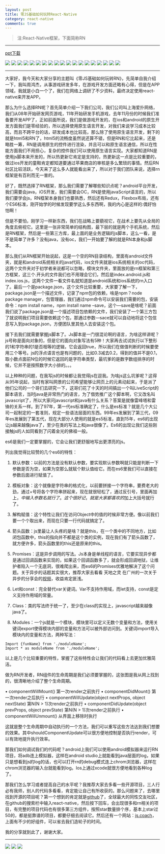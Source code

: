 ```yaml
---
layout: post
title: 零JS基础如何玩转React-Native
category: react-native
comments: true
---
```


> 注:React-Native框架，下面简称RN

---

[ppt下载](http://pan.baidu.com/s/1eQPmI2m)

![](http://7xqx50.com1.z0.glb.clouddn.com/%E9%9B%B6JS%E5%9F%BA%E7%A1%80%E7%8E%A9%E8%BD%ACRN-1.jpg)
![](http://7xqx50.com1.z0.glb.clouddn.com/%E9%9B%B6JS%E5%9F%BA%E7%A1%80%E7%8E%A9%E8%BD%ACRN-2.jpg)
![](http://7xqx50.com1.z0.glb.clouddn.com/%E9%9B%B6JS%E5%9F%BA%E7%A1%80%E7%8E%A9%E8%BD%ACRN-3.jpg)
![](http://7xqx50.com1.z0.glb.clouddn.com/%E9%9B%B6JS%E5%9F%BA%E7%A1%80%E7%8E%A9%E8%BD%ACRN-4.jpg)
![](http://7xqx50.com1.z0.glb.clouddn.com/%E9%9B%B6JS%E5%9F%BA%E7%A1%80%E7%8E%A9%E8%BD%ACRN-5.jpg)
![](http://7xqx50.com1.z0.glb.clouddn.com/%E9%9B%B6JS%E5%9F%BA%E7%A1%80%E7%8E%A9%E8%BD%ACRN-6.jpg)
![](http://7xqx50.com1.z0.glb.clouddn.com/%E9%9B%B6JS%E5%9F%BA%E7%A1%80%E7%8E%A9%E8%BD%ACRN-7.jpg)
![](http://7xqx50.com1.z0.glb.clouddn.com/%E9%9B%B6JS%E5%9F%BA%E7%A1%80%E7%8E%A9%E8%BD%ACRN-8.jpg)
![](http://7xqx50.com1.z0.glb.clouddn.com/%E9%9B%B6JS%E5%9F%BA%E7%A1%80%E7%8E%A9%E8%BD%ACRN-9.jpg)
![](http://7xqx50.com1.z0.glb.clouddn.com/%E9%9B%B6JS%E5%9F%BA%E7%A1%80%E7%8E%A9%E8%BD%ACRN-10.jpg)
![](http://7xqx50.com1.z0.glb.clouddn.com/%E9%9B%B6JS%E5%9F%BA%E7%A1%80%E7%8E%A9%E8%BD%ACRN-11.jpg)
![](http://7xqx50.com1.z0.glb.clouddn.com/%E9%9B%B6JS%E5%9F%BA%E7%A1%80%E7%8E%A9%E8%BD%ACRN-12.jpg)
![](http://7xqx50.com1.z0.glb.clouddn.com/%E9%9B%B6JS%E5%9F%BA%E7%A1%80%E7%8E%A9%E8%BD%ACRN-13.jpg)
![](http://7xqx50.com1.z0.glb.clouddn.com/%E9%9B%B6JS%E5%9F%BA%E7%A1%80%E7%8E%A9%E8%BD%ACRN-14.jpg)
![](http://7xqx50.com1.z0.glb.clouddn.com/%E9%9B%B6JS%E5%9F%BA%E7%A1%80%E7%8E%A9%E8%BD%ACRN-15.jpg)
![](http://7xqx50.com1.z0.glb.clouddn.com/%E9%9B%B6JS%E5%9F%BA%E7%A1%80%E7%8E%A9%E8%BD%ACRN-16.jpg)
![](http://7xqx50.com1.z0.glb.clouddn.com/%E9%9B%B6JS%E5%9F%BA%E7%A1%80%E7%8E%A9%E8%BD%ACRN-17.jpg)
![](http://7xqx50.com1.z0.glb.clouddn.com/%E9%9B%B6JS%E5%9F%BA%E7%A1%80%E7%8E%A9%E8%BD%ACRN-18.jpg)
![](http://7xqx50.com1.z0.glb.clouddn.com/%E9%9B%B6JS%E5%9F%BA%E7%A1%80%E7%8E%A9%E8%BD%ACRN-19.jpg)

---

大家好，我今天和大家分享的主题叫《零JS基础如何玩转RN》，先简单自我介绍一下，我叫周鸿杰，从事游戏研发多年，在游戏开发方面还略有心得，但是在APP领域，我就是小白一个了，我们在网络上调研了不少资料，最终决定使用react-native来开发APP。

那么为什么选择RN呢？首先简单介绍一下我们公司，我们公司叫上海爱扑网络，我们从08年开始研发网页游戏，11年开始研发手机游戏，去年11月份的时候我们准备要开发APP了，正如前面所说，我们是做游戏开发的，在ios和android的原生开发方面我们是零经验的，所以选择使用原生语言开发，对我们来说学习成本比较高，而且不跨平台的话，研发成本也比较高，那么除了使用原生语言开发，剩下的就是html5和RN了，html5的流畅度虽然说还算不错，但是RN和它比起来，还是略胜一筹，RN是调用原生的控件进行渲染，并且可以和原生语言通信，所以在性能方面我们不用担心，复杂的控件我们可以使用原生语言实现。大家都知道RN是使用js脚本来开发的，所以热更新它肯定是支持的，热更新这一点是比较重要的，做过ios开发的童鞋肯定都知道要通过苹果商店的审核是多么繁琐的事情。然后RN社区比较活跃，今天来了这么多人就能看出来了，所以对于我们团队来说，选择rn框架是有百利而无一害的。

好了，既然选择了RN框架，那么我们需要了解哪些知识点呢？android平台开发，我们需要会java，iOS开发，我们需要会OC，RN是使用javaScript语言的，所以我们要学会js，RN框架本身我们也要熟悉，然后还有Redux，Flexbox布局，还有个ES6标准，刚开始学的时候发现要学这么多东西啊，我的内心是这样的:偶好怕怕啊！

但是不要怕，刚学习一样新东西，我们在战略上要藐视它，在战术上要先从全局的角度去俯视它。这里是一张非常简单的结构图，最下层的就是两个手机系统，然后是RN框架，然后是一些第三方库，最上面的是业务逻辑的js脚本，这么一看，是不是简单了许多？没有java，没有oc，我们一开始要了解的就是RN本身和js脚本。

那么我们从RN框架开始说起，这是一个空的RN目录结构，里面有android文件夹，就是和android系统相关的java代码，ios文件夹就是ios系统相关的oc代码，这两个文件夹对于初学者来说都可以忽略，模块文件夹，里面放的是rn框架和第三方框架，这三个.开头的文件我们也不用理会它们，然后是index.android.js和index.ios.js，这两个文件一看文件名就知道是android系统和ios系统的rn入口了。最后一个是package.json，这个文件比较重要，大家要了解一下，package.json是一个描述文件，记录了npm包的依赖，啥是npm？node package manager，包管理器，我们通过npm命令可以安装我们需要的包，安装命令：npm install name，npm install name –save，这个—save是啥呢？前面我们说了package.json是一个描述项目包依赖的文件，我们安装了一个第三方包了就说明我们项目需要依赖这个包，那通过参数—sace就可以自动地将这个包信息写入到package.json，方便团队里其他人去安装这个包。

接下去我们就需要掌握js脚本了。Js脚本是一门很混论啊的语言，为啥这样讲呢？js号称是面向对象的，但是它的面向对象写法有5种！大家再去试试执行以下整形的1和字符串的1是否相等的逻辑，它会返回true，所以我们在做值判断的时候要使用三个等号。js的浮点语言也是有问题的，比如0.3减去0.2，得到的值并不是0.1，取小数点面前N位的时候它返回的是字符串类型，最坑爹的是数字数组排序的时候，它并不是按照数字大小排的。。。

以上种种的问题，在我写js的时候都让我觉得js在逗我。为啥js这么坑爹呢？这得从95年说起，当时有家叫网景的公司希望能够让网页上的元素动起来，于是派了他们公司的一个哥们去研究一下，这哥们花了十天的时间搞出一个叫LiveScript的脚本语言，当时java是非常热门的语言，为了借势推广这个脚本啊，它又改名叫javascript了，所以大家问javascript和java有什么关系？答案是就像雷峰塔和雷锋的关系一样。到了97年，第一代es标准确定了，什么是es标准？就是几个大公司一起制定的一套准则，规定一些语法层面的东西。99年es发展到了第三代，09年es发展到了第五代，现在大部分人使用的就是es5标准，直到15年，es6的出现让js越来越像java了，至少在类的写法上和java很像了。Es6的出现让我们这些刚接触js的人如同看到了闪着金光的佛祖一般。

es6是我们一定要掌握的，它会让我们更舒服地写出更漂亮的js。

列出我觉得比较赞的几个es6的特性：

1. 默认参数：以前的方法是没有默认参数，要实现默认参数啊就只能是判断一下参数是否为空，如果为空那么就赋个默认值给它。而在es6里我们可以直接在参数后面进行赋值了。

2. 模板对象：这个就像是字符串的格式化，以前要拼接一个字符串，要费老大的劲，通过+号将各个字符串拼起来，现在就很轻松了，通过反引号，里面再加上${}，{}中输入参数名就行了。这个很好记，就是大家都喜欢的$加上大括号就行了。

3. 解构赋值：这个特性让我们在访问Object中的值的时候非常方便。像以前我们要一个个取出来，而现在只要一行代码就搞定了。

4. 箭头函数：js里最让人头疼的是啥？就是this，在一个类中的不同地方，比如闭包函数中，this的指向并不都是这个类的实例，现在我们有了箭头函数了，就方便许多，箭头函数里的this还是原来的this。

5. Promises：这是异步调用的写法。Js本身是单线程的语言，它要实现异步都是通过回调函数来实现的，如果这个回调函数多了，就会形成回调地狱，让维护者陷入一个无底洞，很难爬出来，而es6的Promises优雅地解决了这个问题。关于异步的话题其实很大，推荐大家去看看 天地之灵 在广州的一次关于异步的分享会的[视频](http://v.youku.com/v_show/id_XMTQ2ODAzNTg2NA==.html)，收益肯定匪浅。

6. Let和const：完全替代var关键词。Var不支持作用域，而let支持，const是定义支持作用域的常量。

7. Class：类的写法终于统一了，至少在class的实现上，javascript越来越像java了。

8. Modules：一个js就是一个模块，模块里可以定义无数个变量和方法，使用关键词export使得模块内部的变量和方法可以被外部访问到。关键词import导入模块内的变量和方法，两种写法：

```
Import {funName} from './moduleName';
Import * as moduleName from './moduleName';
```

以上是几个比较重要的特性，掌握了这些特性会让我们的代码看上去更加优雅简洁。

做为RN开发者，RN组件的生命周期是我们必须要掌握的，这张图是我从网上找到的，很清晰地介绍了整个生命周期。

•       componentWillMount() 第一次render之前执行
•       componentDidMount() 第一次render之后执行
•       componentWillUpdate(object nextProps, object nextState) 第N(N > 1)次render之前执行
•       componentDidUpdate(object prevProps, object prevState) 第N(N > 1)次render之前执行
•       componentWillUnmount() 从界面上移除时执行

这就是整个生命周期中自动执行的一个方法，我们可以重写这些方法达到我们想要的效果。其中shouldComponentUpdate可以很方便地控制是否执行render，可以有效地提升执行效率。

那我们如何调试我们的代码呢？android上我们可以使用android模拟器来运行RN项目，将adb连上模拟器，这样在android studio上就能看到java层面的log，如果只是想看到js的log的话，也可以打开rn的debug模式连上chrom浏览器，这样在chrom浏览器的输入台就能看到log。Ios上通过xcode就很方便地看到各种log了。

那我们怎么学习或者提高自己的水平呢？我推荐大家去多看一些开源项目，三人行必有我师，别人的代码多看看，肯定能让自己有所收获的。那么问题来了，去哪里找到开源的项目呢？第一个想到的肯定就是[github](https://github.com/)了，全球最大的同性交友社区，在github的搜索栏中输入react-native，然后按下回车，会出现很多和rn相关的项目，有完整的项目代码也有很多第三方组件，按照star数量排个序，基本上star过50的，都是挺靠谱的项目，都要仔细去阅读它。然后还有一个网站：[js.coach](https://js.coach/react-native)，上面有不少的好组件，可以省去我们造轮子的时间。

我的分享就到此了，谢谢大家。

---

![](http://7xqx50.com1.z0.glb.clouddn.com/mmexport1458439618631.jpg)
![](http://7xqx50.com1.z0.glb.clouddn.com/mmexport1458439626255.jpg)
![](http://7xqx50.com1.z0.glb.clouddn.com/mmexport1458439622177.jpg)